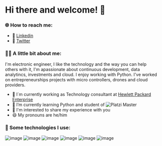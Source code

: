 

# Hi there and welcome! 👋

### :globe_with_meridians: How to reach me:
* :link: [Linkedin](https://www.linkedin.com/in/angelille)
* :link: [Twitter](https://twitter.com/illeskz?lang=es)


### :pouting_man: A little bit about me:
I'm electronic engineer, I like the technology and the way you can help others with it, I'm apassionate about continuous development, data analytincs, investments and cloud. I enjoy working with Python. I've worked on entrepreneurships projects with micro controllers, drones and cloud providers. 

- 🔭 I´m currently working as Technology consultant at [Hewlett Packard Enterprise](http://www.hpe.com/) 
- 🌱 I’m currently learning Python and student of  ![Platzi Master](https://img.shields.io/badge/Platzi%20Master-C8-95ca3e)
- 💬 I'm interested to share my experience with you
- 😄 My pronouns are he/him 


### :toolbox: Some technologies I use:
![image](https://img.shields.io/badge/Python-3776AB?style=for-the-badge&logo=python&logoColor=white) ![image](https://img.shields.io/badge/Amazon_AWS-FF9900?style=for-the-badge&logo=amazonaws&logoColor=white) ![image](https://img.shields.io/badge/Jupyter-F37626.svg?&style=for-the-badge&logo=Jupyter&logoColor=white) ![image](https://img.shields.io/badge/C%2B%2B-00599C?style=for-the-badge&logo=c%2B%2B&logoColor=white) ![image](https://img.shields.io/badge/Visual_Studio_Code-0078D4?style=for-the-badge&logo=visual%20studio%20code&logoColor=white) ![image](https://img.shields.io/badge/Microsoft_Excel-217346?style=for-the-badge&logo=microsoft-excel&logoColor=white)



<!--
**Illeskz/Illeskz** is a ✨ _special_ ✨ repository because its `README.md` (this file) appears on your GitHub profile.

Here are some ideas to get you started:

 🔭 I’m currently working on ...
- 🌱 I’m currently learning ...
- 👯 I’m looking to collaborate on ...
- 🤔 I’m looking for help with ...
- 💬 Ask me about ...
- 📫 How to reach me: ...
- 😄 Pronouns: ...
- ⚡ Fun fact: ...
-->
